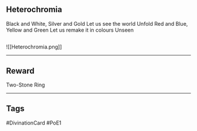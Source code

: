 ## Heterochromia
Black and White, Silver and Gold
Let us see the world Unfold
Red and Blue, Yellow and Green
Let us remake it in colours Unseen
## 
![[Heterochromia.png]]

---
## Reward
Two-Stone Ring

---
## Tags
#DivinationCard
#PoE1